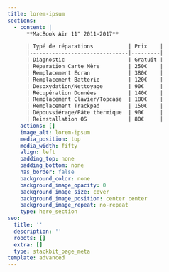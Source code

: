 ```yaml
---
title: lorem-ipsum
sections:
  - content: |
      **MacBook Air 11" 2011-2017**

      | Typé de réparations           | Prix    |
      |-------------------------------|---------|
      | Diagnostic                    | Gratuit |
      | Réparation Carte Mère         | 250€    |
      | Remplacement Ecran            | 380€    |
      | Remplacement Batterie         | 120€    |
      | Desoxydation/Nettoyage        | 90€     |
      | Récupération Données          | 140€    |
      | Remplacement Clavier/Topcase  | 180€    |
      | Remplacement Trackpad         | 150€    |
      | Dépoussiérage/Pâte thermique  | 90€     |
      | Reinstallation OS             | 80€     |
    actions: []
    image_alt: lorem-ipsum
    media_position: top
    media_width: fifty
    align: left
    padding_top: none
    padding_bottom: none
    has_border: false
    background_color: none
    background_image_opacity: 0
    background_image_size: cover
    background_image_position: center center
    background_image_repeat: no-repeat
    type: hero_section
seo:
  title: ''
  description: ''
  robots: []
  extra: []
  type: stackbit_page_meta
template: advanced
---
```

